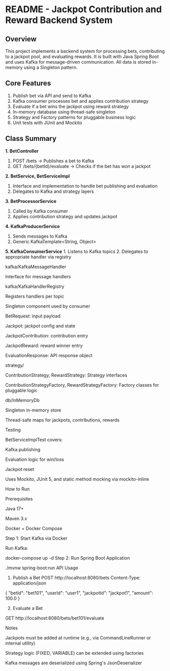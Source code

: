 # README - Jackpot Contribution and Reward Backend System

## Overview

This project implements a backend system for processing bets, contributing to a jackpot pool, and evaluating rewards. It is built with Java Spring Boot and uses Kafka for message-driven communication. All data is stored in-memory using a Singleton pattern.

## Core Features

1. Publish bet via API and send to Kafka
2. Kafka consumer processes bet and applies contribution strategy
3. Evaluate if a bet wins the jackpot using reward strategy
4. In-memory database using thread-safe singleton
5. Strategy and Factory patterns for pluggable business logic
6. Unit tests with JUnit and Mockito

## Class Summary

**1. BetController**
   1. POST /bets → Publishes a bet to Kafka
   1. GET /bets/{betId}/evaluate → Checks if the bet has won a jackpot


**2. BetService, BetServiceImpl** 
   1. Interface and implementation to handle bet publishing and evaluation
   2. Delegates to Kafka and strategy layers


**3. BetProcessorService**
   1. Called by Kafka consumer
   1. Applies contribution strategy and updates jackpot


**4. KafkaProducerService**
   1. Sends messages to Kafka 
   2. Generic KafkaTemplate<String, Object>


**5. KafkaConsumerService**
    1. Listens to Kafka topics
   2. Delegates to appropriate handler via registry

kafka/KafkaMessageHandler<T>

Interface for message handlers

kafka/KafkaHandlerRegistry

Registers handlers per topic

Singleton component used by consumer


BetRequest: input payload

Jackpot: jackpot config and state

JackpotContribution: contribution entry

JackpotReward: reward winner entry

EvaluationResponse: API response object

strategy/

ContributionStrategy, RewardStrategy: Strategy interfaces

ContributionStrategyFactory, RewardStrategyFactory: Factory classes for pluggable logic

db/InMemoryDb

Singleton in-memory store

Thread-safe maps for jackpots, contributions, rewards

Testing

BetServiceImplTest covers:

Kafka publishing

Evaluation logic for win/loss

Jackpot reset

Uses Mockito, JUnit 5, and static method mocking via mockito-inline

How to Run

Prerequisites

Java 17+

Maven 3.x

Docker + Docker Compose

Step 1: Start Kafka via Docker

Run Kafka:

docker-compose up -d
Step 2: Run Spring Boot Application

./mvnw spring-boot:run
API Usage

1. Publish a Bet
POST http://localhost:8080/bets
Content-Type: application/json

{
"betId": "bet101",
"userId": "user1",
"jackpotId": "jackpot1",
"amount": 100.0
}


2. Evaluate a Bet

GET http://localhost:8080/bets/bet101/evaluate


Notes

Jackpots must be added at runtime (e.g., via CommandLineRunner or internal utility)

Strategy logic (FIXED, VARIABLE) can be extended using factories

Kafka messages are deserialized using Spring's JsonDeserializer

